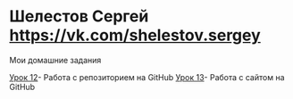 

# Шелестов Сергей https://vk.com/shelestov.sergey
Мои домашние задания

[Урок 12](https://shelestovser.github.io/lesson_12/ "Моя готовая домашка")- Работа с репозиторием на GitHub
[Урок 13](https://shelestovser.github.io/lesson_13/ "Моя готовая домашка")- Работа с сайтом на GitHub
